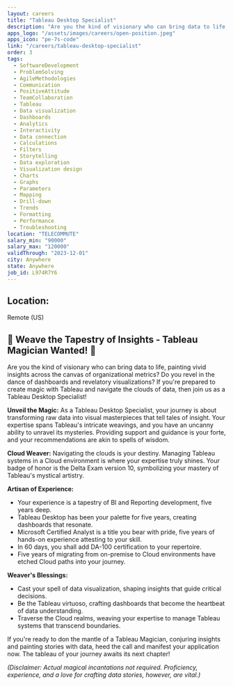 ```yaml
---
layout: careers
title: "Tableau Desktop Specialist"
description: "Are you the kind of visionary who can bring data to life, painting vivid insights across the canvas of organizational metrics? Do you revel in the dance of dashboards and revelatory visualizations? If you're prepared to create magic with Tableau and navigate the clouds of data, then join us as a Tableau Desktop Specialist!"
apps_logo: "/assets/images/careers/open-position.jpeg"
apps_icon: "pe-7s-code"
link: "/careers/tableau-desktop-specialist"
order: 3
tags:
  - SoftwareDevelopment
  - ProblemSolving
  - AgileMethodologies
  - Communication
  - PositiveAttitude
  - TeamCollaboration
  - Tableau
  - Data visualization
  - Dashboards
  - Analytics
  - Interactivity
  - Data connection
  - Calculations
  - Filters
  - Storytelling
  - Data exploration
  - Visualization design
  - Charts
  - Graphs
  - Parameters
  - Mapping
  - Drill-down
  - Trends
  - Formatting
  - Performance
  - Troubleshooting
location: "TELECOMMUTE"
salary_min: "90000"
salary_max: "120000"
validThrough: "2023-12-01"
city: Anywhere
state: Anywhere
job_id: L974R7Y6
---
```


## Location:

Remote (US)

## 🌈 Weave the Tapestry of Insights - Tableau Magician Wanted! 🌈

Are you the kind of visionary who can bring data to life, painting vivid insights across the canvas of organizational metrics? Do you revel in the dance of dashboards and revelatory visualizations? If you're prepared to create magic with Tableau and navigate the clouds of data, then join us as a Tableau Desktop Specialist!

**Unveil the Magic:**
As a Tableau Desktop Specialist, your journey is about transforming raw data into visual masterpieces that tell tales of insight. Your expertise spans Tableau's intricate weavings, and you have an uncanny ability to unravel its mysteries. Providing support and guidance is your forte, and your recommendations are akin to spells of wisdom.

**Cloud Weaver:**
Navigating the clouds is your destiny. Managing Tableau systems in a Cloud environment is where your expertise truly shines. Your badge of honor is the Delta Exam version 10, symbolizing your mastery of Tableau's mystical artistry.

**Artisan of Experience:**
- Your experience is a tapestry of BI and Reporting development, five years deep.
- Tableau Desktop has been your palette for five years, creating dashboards that resonate.
- Microsoft Certified Analyst is a title you bear with pride, five years of hands-on experience attesting to your skill.
- In 60 days, you shall add DA-100 certification to your repertoire.
- Five years of migrating from on-premise to Cloud environments have etched Cloud paths into your journey.

**Weaver's Blessings:**
- Cast your spell of data visualization, shaping insights that guide critical decisions.
- Be the Tableau virtuoso, crafting dashboards that become the heartbeat of data understanding.
- Traverse the Cloud realms, weaving your expertise to manage Tableau systems that transcend boundaries.

If you're ready to don the mantle of a Tableau Magician, conjuring insights and painting stories with data, heed the call and manifest your application now. The tableau of your journey awaits its next chapter!

*(Disclaimer: Actual magical incantations not required. Proficiency, experience, and a love for crafting data stories, however, are vital.)*
